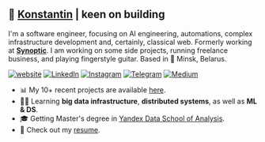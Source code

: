 <h2>🦁 <a href="https://thekeenest.tech/">Konstantin</a> | keen on building </h2>
<p>I'm a software engineer, focusing on AI engineering, automations, complex infrastructure development and, certainly, classical web. Formerly working at <strong><a href="https://synoptic.com/">Synoptic</a></strong>. I am working on some side projects, running freelance business, and playing fingerstyle guitar. Based in 📍 Minsk, Belarus. </p>

<p>
<a href="https://thekeenest.tech"><img src="https://img.shields.io/badge/thekeenest.tech-website-blue?style=flat-square&logo=Firefox" alt="website"></a>  <a href="https://linkedin.com/in/thekeenest"><img src="https://img.shields.io/badge/%40thekeenest-linkedin-687FE5?style=flat-square&labelColor=FEEBF6" alt="LinkedIn"></a>  <a href="https://instagram.com/thekeenest_"><img src="https://img.shields.io/badge/%40thekeenest_-F75270?style=flat-square&logo=Instagram" alt="Instagram"></a> <a href="https://t.me/thekeenest2"><img src="https://img.shields.io/badge/%40thekeenest2-EBD6FB?style=flat-square&logo=Telegram" alt="Telegram"></a>  <a href="https://medium.com/@kstfbusiness"><img src="https://img.shields.io/badge/%40kstfbusiness-59AC77?style=flat-square&logo=Medium" alt="Medium"></a>
</p>

<ul>
<li>📊 My 10+ recent projects are available <a href="https://thekeenest.tech/?section=work">here</a>.</li>
<li>👨‍💻 Learning <strong>big data infrastructure</strong>, <strong>distributed systems</strong>, as well as <strong>ML & DS</strong>.</li>
<li>🎓 Getting Master's degree in <a href="https://dataschool.yandex.com/">Yandex Data School of Analysis</a>.</li>
<li>📝 Check out my <a href="https://thekeenest.tech/resume">resume</a>.</li>
</ul>


